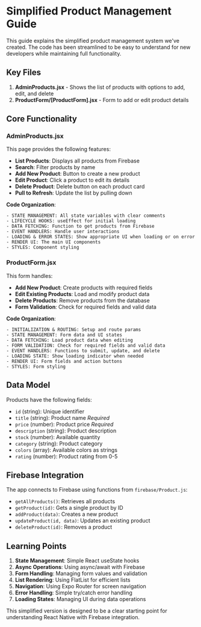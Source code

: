 # Simplified Product Management Guide

This guide explains the simplified product management system we've created. The code has been streamlined to be easy to understand for new developers while maintaining full functionality.

## Key Files

1. **AdminProducts.jsx** - Shows the list of products with options to add, edit, and delete
2. **ProductForm/[ProductForm].jsx** - Form to add or edit product details

## Core Functionality

### AdminProducts.jsx

This page provides the following features:

- **List Products**: Displays all products from Firebase
- **Search**: Filter products by name
- **Add New Product**: Button to create a new product
- **Edit Product**: Click a product to edit its details
- **Delete Product**: Delete button on each product card
- **Pull to Refresh**: Update the list by pulling down

**Code Organization**:
```
- STATE MANAGEMENT: All state variables with clear comments
- LIFECYCLE HOOKS: useEffect for initial loading
- DATA FETCHING: Function to get products from Firebase
- EVENT HANDLERS: Handle user interactions
- LOADING & ERROR STATES: Show appropriate UI when loading or on error
- RENDER UI: The main UI components
- STYLES: Component styling
```

### ProductForm.jsx

This form handles:

- **Add New Product**: Create products with required fields
- **Edit Existing Products**: Load and modify product data
- **Delete Products**: Remove products from the database
- **Form Validation**: Check for required fields and valid data

**Code Organization**:
```
- INITIALIZATION & ROUTING: Setup and route params
- STATE MANAGEMENT: Form data and UI states
- DATA FETCHING: Load product data when editing
- FORM VALIDATION: Check for required fields and valid data
- EVENT HANDLERS: Functions to submit, update, and delete
- LOADING STATE: Show loading indicator when needed
- RENDER UI: Form fields and action buttons
- STYLES: Form styling
```

## Data Model

Products have the following fields:
- `id` (string): Unique identifier
- `title` (string): Product name *Required*
- `price` (number): Product price *Required*
- `description` (string): Product description
- `stock` (number): Available quantity
- `category` (string): Product category
- `colors` (array): Available colors as strings
- `rating` (number): Product rating from 0-5

## Firebase Integration

The app connects to Firebase using functions from `firebase/Product.js`:

- `getAllProducts()`: Retrieves all products
- `getProduct(id)`: Gets a single product by ID
- `addProduct(data)`: Creates a new product
- `updateProduct(id, data)`: Updates an existing product
- `deleteProduct(id)`: Removes a product

## Learning Points

1. **State Management**: Simple React useState hooks
2. **Async Operations**: Using async/await with Firebase
3. **Form Handling**: Managing form values and validation
4. **List Rendering**: Using FlatList for efficient lists
5. **Navigation**: Using Expo Router for screen navigation
6. **Error Handling**: Simple try/catch error handling
7. **Loading States**: Managing UI during data operations

This simplified version is designed to be a clear starting point for understanding React Native with Firebase integration.
